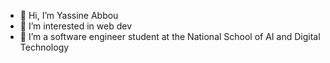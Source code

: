 - 👋 Hi, I’m Yassine Abbou
- 👀 I’m interested in web dev 
- 🌱 I’m a software engineer student at the National School of AI and Digital Technology

